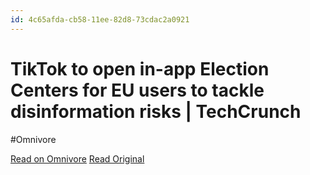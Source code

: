 ```yaml
---
id: 4c65afda-cb58-11ee-82d8-73cdac2a0921
---
```


# TikTok to open in-app Election Centers for EU users to tackle disinformation risks | TechCrunch
#Omnivore

[Read on Omnivore](https://omnivore.app/me/tik-tok-to-open-in-app-election-centers-for-eu-users-to-tackle-d-18da8814005)
[Read Original](https://techcrunch.com/2024/02/14/tiktok-eu-election-centers/)

